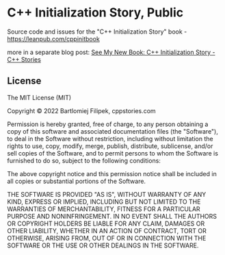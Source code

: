 # C++ Initialization Story, Public

Source code and issues for the "C++ Initialization Story" book - https://leanpub.com/cppinitbook

more in a separate blog post: [See My New Book: C++ Initialization Story - C++ Stories](https://www.cppstories.com/2022/cpp-init-book/)

## License

The MIT License (MIT)

Copyright © 2022 Bartlomiej Filipek, cppstories.com

Permission is hereby granted, free of charge, to any person obtaining a copy
of this software and associated documentation files (the "Software"), to deal
in the Software without restriction, including without limitation the rights
to use, copy, modify, merge, publish, distribute, sublicense, and/or sell
copies of the Software, and to permit persons to whom the Software is
furnished to do so, subject to the following conditions:

The above copyright notice and this permission notice shall be included in all
copies or substantial portions of the Software.

THE SOFTWARE IS PROVIDED "AS IS", WITHOUT WARRANTY OF ANY KIND, EXPRESS OR
IMPLIED, INCLUDING BUT NOT LIMITED TO THE WARRANTIES OF MERCHANTABILITY,
FITNESS FOR A PARTICULAR PURPOSE AND NONINFRINGEMENT. IN NO EVENT SHALL THE
AUTHORS OR COPYRIGHT HOLDERS BE LIABLE FOR ANY CLAIM, DAMAGES OR OTHER
LIABILITY, WHETHER IN AN ACTION OF CONTRACT, TORT OR OTHERWISE, ARISING FROM,
OUT OF OR IN CONNECTION WITH THE SOFTWARE OR THE USE OR OTHER DEALINGS IN THE
SOFTWARE.
